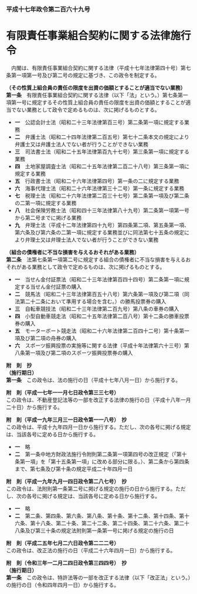 ### 平成十七年政令第二百六十九号  
# 有限責任事業組合契約に関する法律施行令  
　内閣は、有限責任事業組合契約に関する法律（平成十七年法律第四十号）第七条第一項第一号及び第二号の規定に基づき、この政令を制定する。  
  
**（その性質上組合員の責任の限度を出資の価額とすることが適当でない業務）**  
**第一条**　有限責任事業組合契約に関する法律（以下「法」という。）第七条第一項第一号に規定するその性質上組合員の責任の限度を出資の価額とすることが適当でない業務として政令で定めるものは、次に掲げるものとする。  
* **一**　公認会計士法（昭和二十三年法律第百三号）第二条第一項に規定する業務  
* **二**　弁護士法（昭和二十四年法律第二百五号）第七十二条本文の規定により弁護士又は弁護士法人でない者が行うことができない業務  
* **三**　司法書士法（昭和二十五年法律第百九十七号）第三条第一項に規定する業務  
* **四**　土地家屋調査士法（昭和二十五年法律第二百二十八号）第三条第一項に規定する業務  
* **五**　行政書士法（昭和二十六年法律第四号）第一条の二に規定する業務  
* **六**　海事代理士法（昭和二十六年法律第三十二号）第一条に規定する業務  
* **七**　税理士法（昭和二十六年法律第二百三十七号）第二条第一項及び第二条の二第一項に規定する業務  
* **八**　社会保険労務士法（昭和四十三年法律第八十九号）第二条第一項第一号から第二号までに掲げる業務  
* **九**　弁理士法（平成十二年法律第四十九号）第四条第二項、第五条第一項、第六条及び第六条の二第一項に規定する業務並びに同法第七十五条の規定により弁理士又は弁理士法人でない者が行うことができない業務  
  
**（組合の債権者に不当な損害を与えるおそれがある業務）**  
**第二条**　法第七条第一項第二号に規定する組合の債権者に不当な損害を与えるおそれがある業務として政令で定めるものは、次に掲げるものとする。  
* **一**　当せん金付証票法（昭和二十三年法律第百四十四号）第二条第一項に規定する当せん金付証票の購入  
* **二**　競馬法（昭和二十三年法律第百五十八号）第六条第一項及び第二項（同法第二十二条において準用する場合を含む。）の勝馬投票券の購入  
* **三**　自転車競技法（昭和二十三年法律第二百九号）第八条の車券の購入  
* **四**　小型自動車競走法（昭和二十五年法律第二百八号）第十二条の勝車投票券の購入  
* **五**　モーターボート競走法（昭和二十六年法律第二百四十二号）第十条第一項及び第二項の舟券の購入  
* **六**　スポーツ振興投票の実施等に関する法律（平成十年法律第六十三号）第八条第一項及び第二項のスポーツ振興投票券の購入  
  
**附　則　抄**  
**（施行期日）**  
**第一条**　この政令は、法の施行の日（平成十七年八月一日）から施行する。  
  
**附　則（平成一七年一一月七日政令第三三七号）**  
この政令は、不動産登記法等の一部を改正する法律の施行の日（平成十八年一月二十日）から施行する。  
  
**附　則（平成一九年三月三一日政令第一一八号）　抄**  
この政令は、平成十九年四月一日から施行する。ただし、次の各号に掲げる規定は、当該各号に定める日から施行する。  
* **一**　略  
* **二**　第一条中地方財政法施行令附則第二条第一項第四号の改正規定（「第十条第一項」を「第十五条第一項」に改める部分に限る。）、第二条から第四条まで、第七条及び第十条の規定平成二十年四月一日  
  
**附　則（平成一九年九月一四日政令第二八七号）　抄**  
この政令は、法附則第一条第二号に掲げる規定の施行の日から施行する。ただし、次の各号に掲げる規定は、当該各号に定める日から施行する。  
* **一**　略  
* **二**　第二条、第四条、第六条、第八条、第十条、第十二条、第十四条、第十六条、第十八条、第二十条、第二十二条、第二十四条、第二十六条、第二十八条及び第三十条の規定法附則第一条第一号に掲げる規定の施行の日  
  
**附　則（平成二五年七月二六日政令第二二二号）**  
この政令は、改正法の施行の日（平成二十六年四月一日）から施行する。  
  
**附　則（令和三年一二月二四日政令第三四四号）　抄**  
**（施行期日）**  
**第一条**　この政令は、特許法等の一部を改正する法律（以下「改正法」という。）の施行の日（令和四年四月一日）から施行する。  
  

